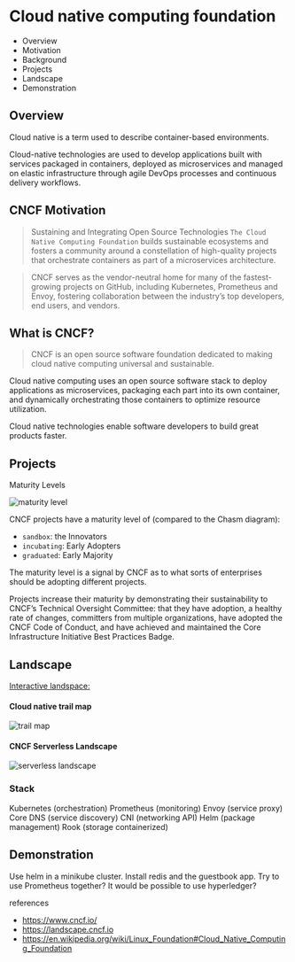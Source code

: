 # Cloud native computing foundation

- Overview
- Motivation
- Background
- Projects
- Landscape
- Demonstration

## Overview

Cloud native is a term used to describe container-based environments.

Cloud-native technologies are used to develop applications built with services packaged in containers, deployed as microservices and managed on elastic infrastructure through agile DevOps processes and continuous delivery workflows.

## CNCF Motivation

>Sustaining and Integrating Open Source Technologies
>`The Cloud Native Computing Foundation` builds sustainable ecosystems and fosters a community around a constellation of high-quality projects that orchestrate containers as part of a microservices architecture.

>CNCF serves as the vendor-neutral home for many of the fastest-growing projects on GitHub, including Kubernetes, Prometheus and Envoy, fostering collaboration between the industry’s top developers, end users, and vendors.

## What is CNCF?

> CNCF is an open source software foundation dedicated to making cloud native computing universal and sustainable.

Cloud native computing uses an open source software stack to deploy applications as microservices, packaging each part into its own container, and dynamically orchestrating those containers to optimize resource utilization.

Cloud native technologies enable software developers to build great products faster.

## Projects

Maturity Levels

![maturity level](https://www.cncf.io/wp-content/uploads/2018/12/graphic-chasm-3-02.svg)

CNCF projects have a maturity level of (compared to the Chasm diagram):

- `sandbox`: the Innovators
- `incubating`: Early Adopters
- `graduated`: Early Majority


The maturity level is a signal by CNCF as to what sorts of enterprises should be adopting different projects.

Projects increase their maturity by demonstrating their sustainability to CNCF’s Technical Oversight Committee: that they have adoption, a healthy rate of changes, committers from multiple organizations, have adopted the CNCF Code of Conduct, and have achieved and maintained the Core Infrastructure Initiative Best Practices Badge.

## Landscape

[Interactive landspace:](https://landscape.cncf.io)

#### Cloud native trail map

![trail map](https://raw.githubusercontent.com/cncf/trailmap/master/CNCF_TrailMap_latest.png)

#### CNCF Serverless Landscape


![serverless landscape](https://landscape.cncf.io/images/serverless.png)

### Stack

Kubernetes (orchestration)
Prometheus (monitoring)
Envoy (service proxy)
Core DNS (service discovery)
CNI (networking API)
Helm (package management)
Rook (storage containerized)

## Demonstration

Use helm in a minikube cluster.
Install redis and the guestbook app.
Try to use Prometheus together?
It would be possible to use hyperledger?



references
- https://www.cncf.io/
- https://landscape.cncf.io
- https://en.wikipedia.org/wiki/Linux_Foundation#Cloud_Native_Computing_Foundation


